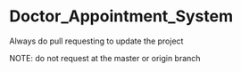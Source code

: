 # Doctor_Appointment_System

Always do pull requesting to update the project

NOTE: do not request at the master or origin branch
